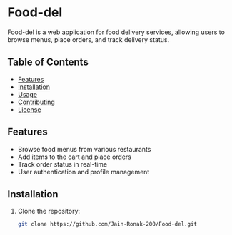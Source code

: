 # Food-del

Food-del is a web application for food delivery services, allowing users to browse menus, place orders, and track delivery status.

## Table of Contents

- [Features](#features)
- [Installation](#installation)
- [Usage](#usage)
- [Contributing](#contributing)
- [License](#license)

## Features

- Browse food menus from various restaurants
- Add items to the cart and place orders
- Track order status in real-time
- User authentication and profile management

## Installation

1. Clone the repository:

   ```bash
   git clone https://github.com/Jain-Ronak-200/Food-del.git
